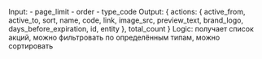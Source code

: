 Input:
	- page_limit
	- order
	- type_code
Output:
	{
		actions: {
			active_from,
			active_to,
			sort,
			name,
			code,
			link,
			image_src,
			preview_text,
			brand_logo,
			days_before_expiration,
			id,
			entity
		},
		total_count
	}
Logic:
получает список акций, можно фильтровать по определённым типам, можно сортировать